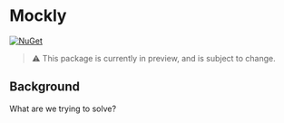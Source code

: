 # Mockly

[![NuGet](https://img.shields.io/nuget/v/Mockly.svg?maxAge=3600)](https://www.nuget.org/packages/Mockly/)

> :warning: This package is currently in preview, and is subject to change.

## Background

What are we trying to solve?